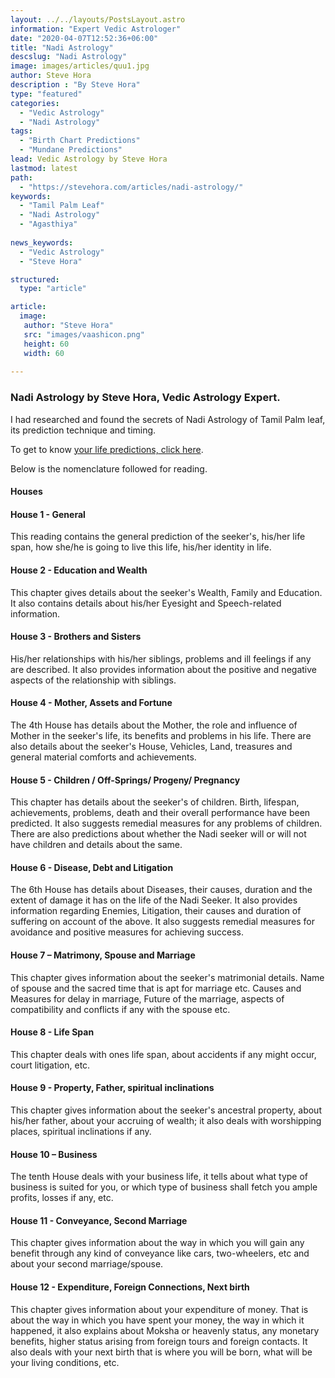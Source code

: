 ```yaml
---
layout: ../../layouts/PostsLayout.astro
information: "Expert Vedic Astrologer"
date: "2020-04-07T12:52:36+06:00"
title: "Nadi Astrology"
descslug: "Nadi Astrology"
image: images/articles/quu1.jpg
author: Steve Hora
description : "By Steve Hora"
type: "featured"
categories: 
  - "Vedic Astrology"
  - "Nadi Astrology"
tags:
  - "Birth Chart Predictions"
  - "Mundane Predictions"
lead: Vedic Astrology by Steve Hora
lastmod: latest 
path:
  - "https://stevehora.com/articles/nadi-astrology/"
keywords:
  - "Tamil Palm Leaf"
  - "Nadi Astrology"
  - "Agasthiya"
  
news_keywords:
  - "Vedic Astrology"
  - "Steve Hora"

structured:
  type: "article"

article:
  image:
   author: "Steve Hora"
   src: "images/vaashicon.png"
   height: 60
   width: 60
  
---
```


### Nadi Astrology by Steve Hora, Vedic Astrology Expert.

I had researched and found the secrets of Nadi Astrology of Tamil Palm leaf, its prediction technique and timing.

To get to know [your life predictions, click here](https://forms.gle/Wz5jF4WtQhJrv91K6).

Below is the nomenclature followed for reading.

#### Houses
#### House 1 - General
This reading contains the general prediction of the seeker's, his/her life span, how she/he is going to live this life, his/her identity in life.

#### House 2 - Education and Wealth
This chapter gives details about the seeker's Wealth, Family and Education. It also contains details about his/her Eyesight and Speech-related information.
 
#### House 3 - Brothers and Sisters
His/her relationships with his/her siblings, problems and ill feelings if any are described. It also provides information about the positive and negative aspects of the relationship with siblings.
 
#### House 4 - Mother, Assets and Fortune
The 4th House has details about the Mother, the role and influence of Mother in the seeker's life, its benefits and problems in his life. There are also details about the seeker's House, Vehicles, Land, treasures and general material comforts and achievements.
 
#### House 5 - Children / Off-Springs/ Progeny/ Pregnancy
This chapter has details about the seeker's of children. Birth, lifespan, achievements, problems, death and their overall performance have been predicted. It also suggests remedial measures for any problems of children. There are also predictions about whether the Nadi seeker will or will not have children and details about the same.
 
#### House 6 - Disease, Debt and Litigation
The 6th House has details about Diseases, their causes, duration and the extent of damage it has on the life of the Nadi Seeker. It also provides information regarding Enemies, Litigation, their causes and duration of suffering on account of the above. It also suggests remedial measures for avoidance and positive measures for achieving success.
 
#### House 7 – Matrimony, Spouse and Marriage
This chapter gives information about the seeker's matrimonial details. Name of spouse and the sacred time that is apt for marriage etc. Causes and Measures for delay in marriage, Future of the marriage, aspects of compatibility and conflicts if any with the spouse etc.
 
#### House 8 - Life Span
This chapter deals with ones  life span, about accidents if any might occur, court litigation, etc.
 
#### House 9 - Property, Father, spiritual inclinations
This chapter gives information about the seeker's ancestral property, about his/her father, about your accruing of wealth; it also deals with worshipping places, spiritual inclinations if any.
 
#### House 10 – Business
The tenth House deals with your business life, it tells about what type of business is suited for you, or which type of business shall fetch you ample profits, losses if any, etc.
 
#### House 11 - Conveyance, Second Marriage
This chapter gives information about the way in which you will gain any benefit through any kind of conveyance like cars, two-wheelers, etc and about your second marriage/spouse.
 
#### House 12 - Expenditure, Foreign Connections, Next birth
This chapter gives information about your expenditure of money. That is about the way in which you have spent your money, the way in which it happened, it also explains about Moksha or heavenly status, any monetary benefits, higher status arising from foreign tours and foreign contacts. It also deals with your next birth that is where you will be born, what will be your living conditions, etc.